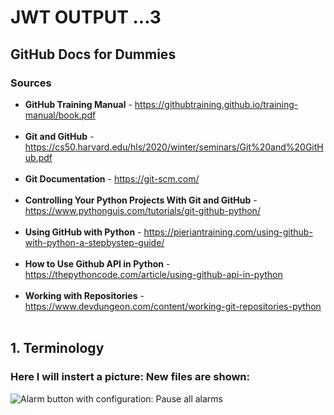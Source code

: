 # JWT OUTPUT ...3

## GitHub Docs for Dummies

### Sources

* **GitHub Training Manual** - <https://githubtraining.github.io/training-manual/book.pdf> <br><br>
* **Git and GitHub** - <https://cs50.harvard.edu/hls/2020/winter/seminars/Git%20and%20GitHub.pdf> <br><br>
* **Git Documentation** - <https://git-scm.com/> <br><br>
* **Controlling Your Python Projects With Git and GitHub** - <https://www.pythonguis.com/tutorials/git-github-python/><br><br>
* **Using GitHub with Python** - <https://pieriantraining.com/using-github-with-python-a-stepbystep-guide/><br><br>
* **How to Use Github API in Python** - <https://thepythoncode.com/article/using-github-api-in-python><br><br>
* **Working with Repositories** - <https://www.devdungeon.com/content/working-git-repositories-python><br><br>

## 1. Terminology

### Here I will instert a picture: New files are shown:
![Alarm button with configuration: Pause all alarms](<contents/assets/10.PNG>)  
